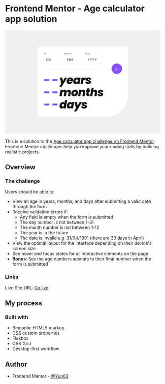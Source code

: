 # Frontend Mentor - Age calculator app solution

![](./design/desktop-design.jpg)

This is a solution to the [Age calculator app challenge on Frontend Mentor](https://www.frontendmentor.io/challenges/age-calculator-app-dF9DFFpj-Q). Frontend Mentor challenges help you improve your coding skills by building realistic projects.

## Overview

### The challenge

Users should be able to:

- View an age in years, months, and days after submitting a valid date through the form
- Receive validation errors if:
  - Any field is empty when the form is submitted
  - The day number is not between 1-31
  - The month number is not between 1-12
  - The year is in the future
  - The date is invalid e.g. 31/04/1991 (there are 30 days in April)
- View the optimal layout for the interface depending on their device's screen size
- See hover and focus states for all interactive elements on the page
- **Bonus**: See the age numbers animate to their final number when the form is submitted

### Links

Live Site URL: [Go live](https://yup03.github.io/Front-End-mentor/age-calculator-app-main/)

## My process

### Built with

- Semantic HTML5 markup
- CSS custom properties
- Flexbox
- CSS Grid
- Desktop-first workflow

## Author

- Frontend Mentor - [@Yup03](https://www.frontendmentor.io/profile/Yup03)
